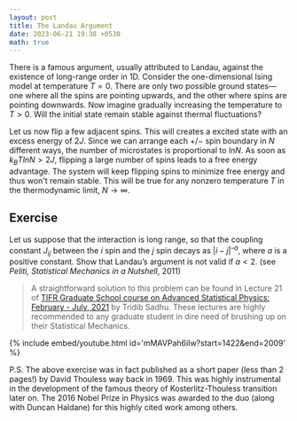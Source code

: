 ```yaml
---
layout: post
title: The Landau Argument
date: 2023-06-21 19:38 +0530
math: true
---
```


There is a famous argument, usually attributed to Landau, against the existence of long-range order in 1D.
Consider the one-dimensional Ising model at temperature $T = 0$. There are only two possible ground states—
one where all the spins are pointing upwards, and the other where spins are pointing downwards. Now imagine
gradually increasing the temperature to $T > 0$. Will the initial state remain stable against thermal
fluctuations?

Let us now flip a few adjacent spins. This will creates a excited state with an excess energy of $2 J$.
Since we can arrange each $+/-$ spin boundary in $N$ different ways, the number of microstates is proportional
to $ln N$. As soon as $k_BT ln N > 2 J$, flipping a large number of spins leads to a free energy advantage.
The system will keep flipping spins to minimize free energy and thus won't remain stable. This will be true
for any nonzero temperature $T$ in the thermodynamic limit, $N \rightarrow \infty$.

## Exercise
Let us suppose that the interaction is long range, so that the coupling constant $J_{ij}$
between the $i$ spin and the $j$ spin decays as $|i - j|^{–a}$, where $a$ is a positive constant.
Show that Landau’s argument is not valid if $a < 2$. (see *Peliti, Statistical Mechanics in a Nutshell*, 2011)

> A straightforward solution to this problem can be found in Lecture 21 of [TIFR Graduate School course on
Advanced Statistical Physics: February - July, 2021](https://theory.tifr.res.in/~tridib/ASPCourse.html) by
Tridib Sadhu. These lectures are highly recommended to any graduate student in dire need of brushing up on their
Statistical Mechanics.

{% include embed/youtube.html id='mMAVPah6iIw?start=1422&end=2009' %}

P.S. The above exercise was in fact published as a short paper (less than 2 pages!) by David Thouless way back
in 1969. This was highly instrumental in the development of the famous theory of Kosterlitz-Thouless transition
later on. The 2016 Nobel Prize in Physics was awarded to the duo (along with Duncan Haldane) for this highly
cited work among others.
